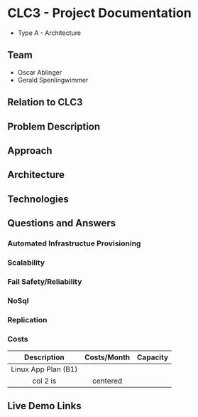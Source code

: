 # CLC3 - Project Documentation
- Type A - Architecture
## Team
- Oscar Ablinger
- Gerald Spenlingwimmer

## Relation to CLC3

## Problem Description


## Approach


## Architecture


## Technologies

## Questions and Answers
### Automated Infrastructue Provisioning

### Scalability

### Fail Safety/Reliability

### NoSql

### Replication

### Costs
| Description   |      Costs/Month      | Capacity |
|:-------------:| :-------------: | :-------------: |
| Linux App Plan (B1) |   | |
| col 2 is |    centered   | |


## Live Demo Links
